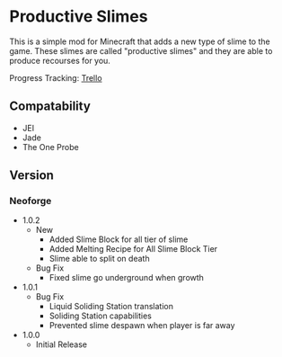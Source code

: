 
Productive Slimes
=======

This is a simple mod for Minecraft that adds a new type of slime to the game. These slimes are called "productive slimes" and they are able to produce recourses for you.

Progress Tracking: [Trello](https://trello.com/b/Xtij0qyG/productive-slimes)

## Compatability
- JEI
- Jade
- The One Probe

## Version
### Neoforge
- 1.0.2
  - New
    - Added Slime Block for all tier of slime
    - Added Melting Recipe for All Slime Block Tier
    - Slime able to split on death
  - Bug Fix
    - Fixed slime go underground when growth
- 1.0.1
  - Bug Fix
    - Liquid Soliding Station translation
    - Soliding Station capabilities
    - Prevented slime despawn when player is far away
- 1.0.0
  - Initial Release